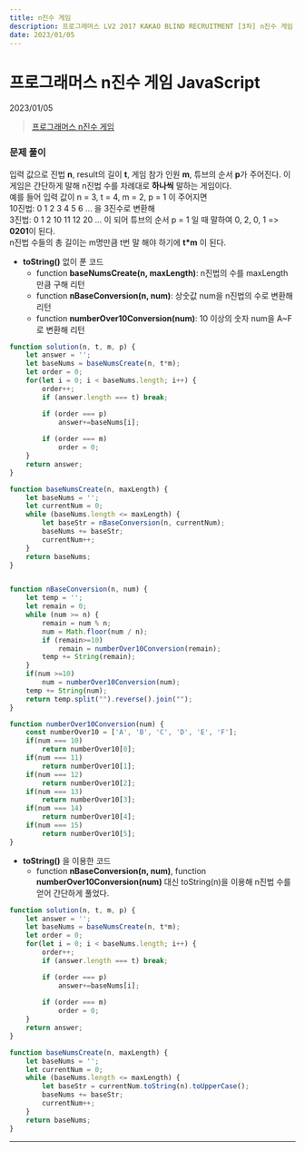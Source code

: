 ```yaml
---
title: n진수 게임
description: 프로그래머스 LV2 2017 KAKAO BLIND RECRUITMENT [3차] n진수 게임 js
date: 2023/01/05
---
```


# 프로그래머스 n진수 게임 JavaScript
<div class="flex justify-end text-sm">2023/01/05</div>

> <a href="https://school.programmers.co.kr/learn/courses/30/lessons/17687" target="_blank" class="font-bold">프로그래머스 n진수 게임</a>

### 문제 풀이
입력 값으로 진법 **n**, result의 길이 **t**, 게임 참가 인원 **m**, 튜브의 순서 **p**가 주어진다. 이 게임은 간단하게 말해 n진법 수를 차례대로 **하나씩** 말하는 게임이다.  
예를 들어 입력 값이 n = 3, t = 4, m = 2, p = 1 이 주어지면  
10진법: 0 1 2 3 4 5 6 ...  을 3진수로 변환해  
3진법: 0 1 2 10 11 12 20 ... 이 되어 튜브의 순서 p = 1 일 때 말하여
0, 2, 0, 1 => **0201**이 된다.  
n진법 수들의 총 길이는 m명만큼 t번 말 해야 하기에 **t*m** 이 된다.

-  **toString()** 없이 푼 코드
    - function **baseNumsCreate(n, maxLength)**:
    n진법의 수를 maxLength 만큼 구해 리턴
    - function **nBaseConversion(n, num)**:
    상숫값 num을 n진법의 수로 변환해 리턴
    - function **numberOver10Conversion(num)**:
    10 이상의 숫자 num을 A~F로 변환해 리턴
    
``` js
function solution(n, t, m, p) {
    let answer = '';
    let baseNums = baseNumsCreate(n, t*m);
    let order = 0;
    for(let i = 0; i < baseNums.length; i++) {
        order++;
        if (answer.length === t) break;

        if (order === p) 
            answer+=baseNums[i];
        
        if (order === m) 
            order = 0;
    }
    return answer;
}

function baseNumsCreate(n, maxLength) {
    let baseNums = '';
    let currentNum = 0;
    while (baseNums.length <= maxLength) {
        let baseStr = nBaseConversion(n, currentNum);
        baseNums += baseStr;
        currentNum++;
    }
    return baseNums;
}


function nBaseConversion(n, num) {
    let temp = '';
    let remain = 0;
    while (num >= n) {
        remain = num % n;
        num = Math.floor(num / n);
        if (remain>=10)
            remain = numberOver10Conversion(remain);
        temp += String(remain);
    }
    if(num >=10)
        num = numberOver10Conversion(num);
    temp += String(num);
    return temp.split("").reverse().join("");
}

function numberOver10Conversion(num) {
    const numberOver10 = ['A', 'B', 'C', 'D', 'E', 'F'];
    if(num === 10) 
        return numberOver10[0];
    if(num === 11) 
        return numberOver10[1];
    if(num === 12) 
        return numberOver10[2];
    if(num === 13) 
        return numberOver10[3];
    if(num === 14) 
        return numberOver10[4];
    if(num === 15) 
        return numberOver10[5];
}
```

- **toString()** 을 이용한 코드
    - function **nBaseConversion(n, num)**, function **numberOver10Conversion(num)** 대신 toString(n)을 이용해 n진법 수를 얻어 간단하게 풀었다.
```js
function solution(n, t, m, p) {
    let answer = '';
    let baseNums = baseNumsCreate(n, t*m);
    let order = 0;
    for(let i = 0; i < baseNums.length; i++) {
        order++;
        if (answer.length === t) break;

        if (order === p) 
            answer+=baseNums[i];
        
        if (order === m) 
            order = 0;
    }
    return answer;
}

function baseNumsCreate(n, maxLength) {
    let baseNums = '';
    let currentNum = 0;
    while (baseNums.length <= maxLength) {
        let baseStr = currentNum.toString(n).toUpperCase();
        baseNums += baseStr;
        currentNum++;
    }
    return baseNums;
}
```

---